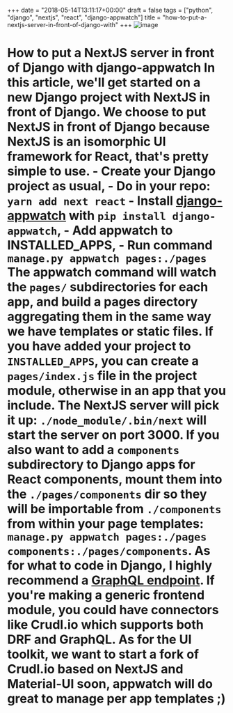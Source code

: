+++
date = "2018-05-14T13:11:17+00:00"
draft = false
tags = ["python", "django", "nextjs", "react", "django-appwatch"]
title = "how-to-put-a-nextjs-server-in-front-of-django-with"
+++
![image](/img/2018-05-14-how-to-put-a-nextjs-server-in-front-of-django-with/b581253229bc5b47f5a8b4fb70f57a05f42b24d72d6cd5ae514d248cb2be38b8.png)

# How to put a NextJS server in front of Django with django-appwatch In this article, we'll get started on a new Django project with NextJS in front of Django. We choose to put NextJS in front of Django because NextJS is an isomorphic UI framework for React, that's pretty simple to use. \- Create your Django project as usual, \- Do in your repo: `yarn add next react` \- Install [django-appwatch](https://git.yourlabs.org/oss/appwatch) with `pip install django-appwatch`, \- Add appwatch to INSTALLED_APPS, \- Run command `manage.py appwatch pages:./pages` The appwatch command will watch the `pages/` subdirectories for each app, and build a pages directory aggregating them in the same way we have templates or static files. If you have added your project to `INSTALLED_APPS`, you can create a `pages/index.js` file in the project module, otherwise in an app that you include. The NextJS server will pick it up: `./node_module/.bin/next` will start the server on port 3000. If you also want to add a `components` subdirectory to Django apps for React components, mount them into the `./pages/components` dir so they will be importable from `./components` from within your page templates: `manage.py appwatch pages:./pages components:./pages/components`. As for what to code in Django, I highly recommend a [GraphQL endpoint](https://github.com/graphql-python/graphene-django/tree/master/examples/starwars). If you're making a generic frontend module, you could have connectors like Crudl.io which supports both DRF and GraphQL. As for the UI toolkit, we want to start a fork of Crudl.io based on NextJS and Material-UI soon, appwatch will do great to manage per app templates ;)
